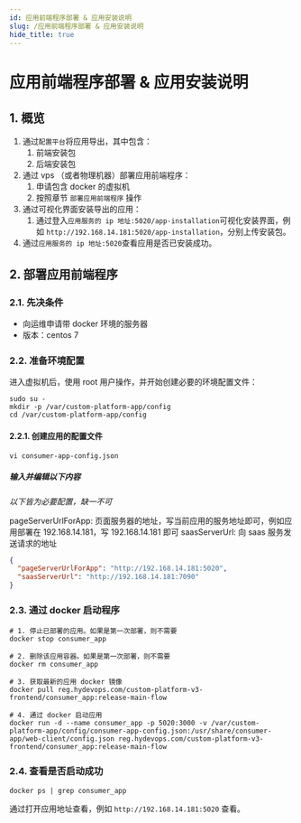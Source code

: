 ```yaml
---
id: 应用前端程序部署 & 应用安装说明
slug: /应用前端程序部署 & 应用安装说明
hide_title: true
---
```



# 应用前端程序部署 & 应用安装说明

## 1. 概览

1. 通过`配置平台`将应用导出，其中包含：
   1. 前端安装包
   2. 后端安装包
2. 通过 vps （或者物理机器）部署应用前端程序：
   1. 申请包含 docker 的虚拟机
   2. 按照章节 `部署应用前端程序` 操作
3. 通过可视化界面安装导出的应用：
   1. 通过登入`应用服务的 ip 地址:5020/app-installation`可视化安装界面，例如 `http://192.168.14.181:5020/app-installation`，分别上传安装包。
4. 通过`应用服务的 ip 地址:5020`查看应用是否已安装成功。

## 2. 部署应用前端程序

### 2.1. 先决条件

- 向运维申请带 docker 环境的服务器
- 版本：centos 7

### 2.2. 准备环境配置

进入虚拟机后，使用 root 用户操作，并开始创建必要的环境配置文件：

```shell
sudo su -
mkdir -p /var/custom-platform-app/config
cd /var/custom-platform-app/config
```

#### 2.2.1. 创建应用的配置文件

```shell
vi consumer-app-config.json
```

##### 输入并编辑以下内容

_以下皆为必要配置，缺一不可_

pageServerUrlForApp: 页面服务器的地址，写当前应用的服务地址即可，例如应用部署在 192.168.14.181，写 192.168.14.181 即可
saasServerUrl: 向 saas 服务发送请求的地址

```json
{
  "pageServerUrlForApp": "http://192.168.14.181:5020",
  "saasServerUrl": "http://192.168.14.181:7090"
}
```

### 2.3. 通过 docker 启动程序

```shell
# 1. 停止已部署的应用。如果是第一次部署，则不需要
docker stop consumer_app

# 2. 删除该应用容器。如果是第一次部署，则不需要
docker rm consumer_app

# 3. 获取最新的应用 docker 镜像
docker pull reg.hydevops.com/custom-platform-v3-frontend/consumer_app:release-main-flow

# 4. 通过 docker 启动应用
docker run -d --name consumer_app -p 5020:3000 -v /var/custom-platform-app/config/consumer-app-config.json:/usr/share/consumer-app/web-client/config.json reg.hydevops.com/custom-platform-v3-frontend/consumer_app:release-main-flow
```

### 2.4. 查看是否启动成功

```shell
docker ps | grep consumer_app
```

通过打开应用地址查看，例如 `http://192.168.14.181:5020` 查看。
